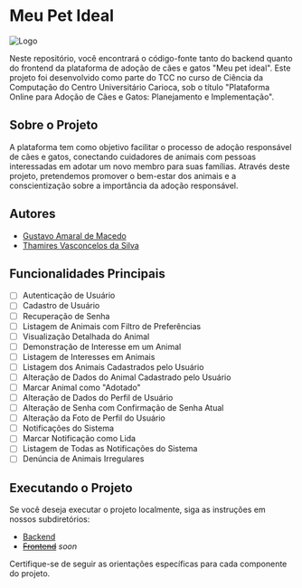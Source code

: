 # Meu Pet Ideal

![Logo]()

Neste repositório, você encontrará o código-fonte tanto do backend quanto do frontend da plataforma de adoção de cães e gatos "Meu pet ideal". Este projeto foi desenvolvido como parte do TCC no curso de Ciência da Computação do Centro Universitário Carioca, sob o título "Plataforma Online para Adoção de Cães e Gatos: Planejamento e Implementação".

## Sobre o Projeto

A plataforma tem como objetivo facilitar o processo de adoção responsável de cães e gatos, conectando cuidadores de animais com pessoas interessadas em adotar um novo membro para suas famílias. Através deste projeto, pretendemos promover o bem-estar dos animais e a conscientização sobre a importância da adoção responsável.

## Autores

- [Gustavo Amaral de Macedo](https://github.com/gamaralm)
- [Thamires Vasconcelos da Silva](https://github.com/Thamiresvs)

## Funcionalidades Principais

- [ ] Autenticação de Usuário
- [ ] Cadastro de Usuário
- [ ] Recuperação de Senha
- [ ] Listagem de Animais com Filtro de Preferências
- [ ] Visualização Detalhada do Animal
- [ ] Demonstração de Interesse em um Animal
- [ ] Listagem de Interesses em Animais
- [ ] Listagem dos Animais Cadastrados pelo Usuário
- [ ] Alteração de Dados do Animal Cadastrado pelo Usuário
- [ ] Marcar Animal como "Adotado"
- [ ] Alteração de Dados do Perfil de Usuário
- [ ] Alteração de Senha com Confirmação de Senha Atual
- [ ] Alteração da Foto de Perfil do Usuário
- [ ] Notificações do Sistema
- [ ] Marcar Notificação como Lida
- [ ] Listagem de Todas as Notificações do Sistema
- [ ] Denúncia de Animais Irregulares

## Executando o Projeto

Se você deseja executar o projeto localmente, siga as instruções em nossos subdiretórios:

- [Backend](https://github.com/meupetideal/meupetideal-backend)
- ~~[Frontend]()~~ _soon_

Certifique-se de seguir as orientações específicas para cada componente do projeto.
